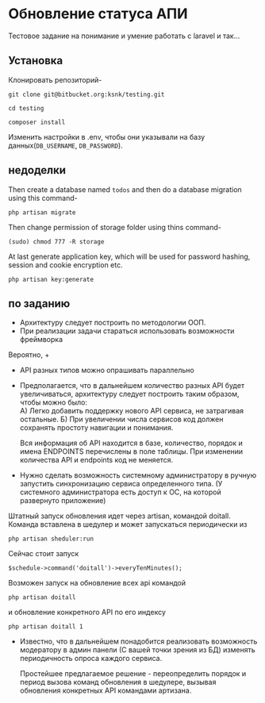 # Обновление статуса АПИ #

Тестовое задание на понимание  и умение работать с laravel и так...

## Установка

Клонировать репозиторий-
```
git clone git@bitbucket.org:ksnk/testing.git
```

```
cd testing
```

```
composer install
```

Изменить настройки в .env, чтобы они указывали на базу данных(`DB_USERNAME`, `DB_PASSWORD`).

## недоделки ##
Then create a database named `todos` and then do a database migration using this command-
```
php artisan migrate
```

Then change permission of storage folder using thins command-
```
(sudo) chmod 777 -R storage
```

At last generate application key, which will be used for password hashing, session and cookie encryption etc.
```
php artisan key:generate
```

## по заданию ##

* Архитектуру следует построить по методологии ООП.
* При реализации задачи стараться использовать возможности фреймворка 

 Вероятно, +
 
* API разных типов можно опрашивать параллельно

 
* Предполагается, что в дальнейшем количество разных API будет увеличиваться, архитектуру следует построить таким образом, чтобы можно было:   
   А) Легко добавить поддержку нового API сервиса, не затрагивая остальные.
   Б) При увеличении числа сервисов код должен сохранять простоту навигации и понимания.
   
   Вся информация об API находится в базе, количество, порядок и имена ENDPOINTS перечислены в поле таблицы. При изменении количества API и endpoints код не меняется.

* Нужно сделать возможность системному администратору в ручную запустить синхронизацию сервиса определенного типа. (У системного администратора есть доступ к ОС, на которой развернуто приложение)

 Штатный запуск обновления идет через artisan, командой doitall. Команда вставлена в шедулер и может запускаться периодически из
 
```
php artisan sheduler:run
```
Сейчас стоит запуск 
```
$schedule->command('doitall')->everyTenMinutes();
```

Возможен запуск на обновление всех api командой
```
php artisan doitall
```
и обновление конкретного API по его индексу
```
php artisan doitall 1
```

* Известно, что в дальнейшем понадобится реализовать возможность модератору в админ панели (С вашей точки зрения из БД) изменять периодичность опроса каждого сервиса.

  Простейшее предлагаемое решение - переопределить порядок и период вызова команд обновления в шедулере, вызывая обновления конкретных API командами артизана.  
   

